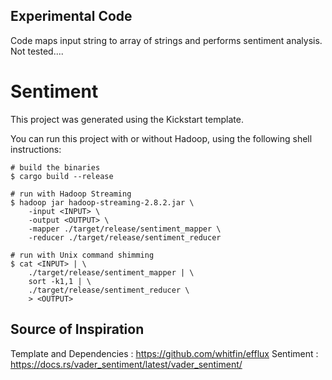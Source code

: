 ## Experimental Code

Code maps input string to array of strings and performs sentiment analysis.
Not tested....

# Sentiment

This project was generated using the Kickstart template.

You can run this project with or without Hadoop, using the following shell instructions:

```shell
# build the binaries
$ cargo build --release

# run with Hadoop Streaming
$ hadoop jar hadoop-streaming-2.8.2.jar \
    -input <INPUT> \
    -output <OUTPUT> \
    -mapper ./target/release/sentiment_mapper \
    -reducer ./target/release/sentiment_reducer

# run with Unix command shimming
$ cat <INPUT> | \
    ./target/release/sentiment_mapper | \
    sort -k1,1 | \
    ./target/release/sentiment_reducer \
    > <OUTPUT>
```

## Source of Inspiration

Template and Dependencies : https://github.com/whitfin/efflux
Sentiment : https://docs.rs/vader_sentiment/latest/vader_sentiment/


